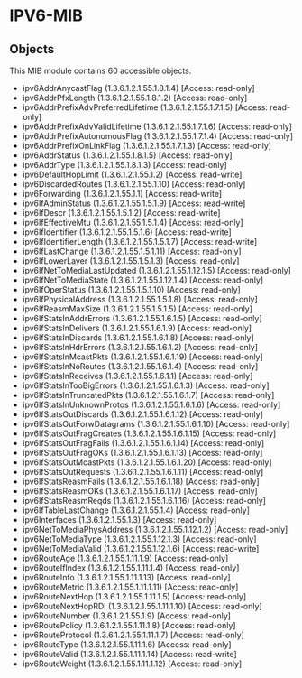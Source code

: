 # IPV6-MIB

## Objects

This MIB module contains 60 accessible objects.

- ipv6AddrAnycastFlag (1.3.6.1.2.1.55.1.8.1.4) [Access: read-only]
- ipv6AddrPfxLength (1.3.6.1.2.1.55.1.8.1.2) [Access: read-only]
- ipv6AddrPrefixAdvPreferredLifetime (1.3.6.1.2.1.55.1.7.1.5) [Access: read-only]
- ipv6AddrPrefixAdvValidLifetime (1.3.6.1.2.1.55.1.7.1.6) [Access: read-only]
- ipv6AddrPrefixAutonomousFlag (1.3.6.1.2.1.55.1.7.1.4) [Access: read-only]
- ipv6AddrPrefixOnLinkFlag (1.3.6.1.2.1.55.1.7.1.3) [Access: read-only]
- ipv6AddrStatus (1.3.6.1.2.1.55.1.8.1.5) [Access: read-only]
- ipv6AddrType (1.3.6.1.2.1.55.1.8.1.3) [Access: read-only]
- ipv6DefaultHopLimit (1.3.6.1.2.1.55.1.2) [Access: read-write]
- ipv6DiscardedRoutes (1.3.6.1.2.1.55.1.10) [Access: read-only]
- ipv6Forwarding (1.3.6.1.2.1.55.1.1) [Access: read-write]
- ipv6IfAdminStatus (1.3.6.1.2.1.55.1.5.1.9) [Access: read-write]
- ipv6IfDescr (1.3.6.1.2.1.55.1.5.1.2) [Access: read-write]
- ipv6IfEffectiveMtu (1.3.6.1.2.1.55.1.5.1.4) [Access: read-only]
- ipv6IfIdentifier (1.3.6.1.2.1.55.1.5.1.6) [Access: read-write]
- ipv6IfIdentifierLength (1.3.6.1.2.1.55.1.5.1.7) [Access: read-write]
- ipv6IfLastChange (1.3.6.1.2.1.55.1.5.1.11) [Access: read-only]
- ipv6IfLowerLayer (1.3.6.1.2.1.55.1.5.1.3) [Access: read-only]
- ipv6IfNetToMediaLastUpdated (1.3.6.1.2.1.55.1.12.1.5) [Access: read-only]
- ipv6IfNetToMediaState (1.3.6.1.2.1.55.1.12.1.4) [Access: read-only]
- ipv6IfOperStatus (1.3.6.1.2.1.55.1.5.1.10) [Access: read-only]
- ipv6IfPhysicalAddress (1.3.6.1.2.1.55.1.5.1.8) [Access: read-only]
- ipv6IfReasmMaxSize (1.3.6.1.2.1.55.1.5.1.5) [Access: read-only]
- ipv6IfStatsInAddrErrors (1.3.6.1.2.1.55.1.6.1.5) [Access: read-only]
- ipv6IfStatsInDelivers (1.3.6.1.2.1.55.1.6.1.9) [Access: read-only]
- ipv6IfStatsInDiscards (1.3.6.1.2.1.55.1.6.1.8) [Access: read-only]
- ipv6IfStatsInHdrErrors (1.3.6.1.2.1.55.1.6.1.2) [Access: read-only]
- ipv6IfStatsInMcastPkts (1.3.6.1.2.1.55.1.6.1.19) [Access: read-only]
- ipv6IfStatsInNoRoutes (1.3.6.1.2.1.55.1.6.1.4) [Access: read-only]
- ipv6IfStatsInReceives (1.3.6.1.2.1.55.1.6.1.1) [Access: read-only]
- ipv6IfStatsInTooBigErrors (1.3.6.1.2.1.55.1.6.1.3) [Access: read-only]
- ipv6IfStatsInTruncatedPkts (1.3.6.1.2.1.55.1.6.1.7) [Access: read-only]
- ipv6IfStatsInUnknownProtos (1.3.6.1.2.1.55.1.6.1.6) [Access: read-only]
- ipv6IfStatsOutDiscards (1.3.6.1.2.1.55.1.6.1.12) [Access: read-only]
- ipv6IfStatsOutForwDatagrams (1.3.6.1.2.1.55.1.6.1.10) [Access: read-only]
- ipv6IfStatsOutFragCreates (1.3.6.1.2.1.55.1.6.1.15) [Access: read-only]
- ipv6IfStatsOutFragFails (1.3.6.1.2.1.55.1.6.1.14) [Access: read-only]
- ipv6IfStatsOutFragOKs (1.3.6.1.2.1.55.1.6.1.13) [Access: read-only]
- ipv6IfStatsOutMcastPkts (1.3.6.1.2.1.55.1.6.1.20) [Access: read-only]
- ipv6IfStatsOutRequests (1.3.6.1.2.1.55.1.6.1.11) [Access: read-only]
- ipv6IfStatsReasmFails (1.3.6.1.2.1.55.1.6.1.18) [Access: read-only]
- ipv6IfStatsReasmOKs (1.3.6.1.2.1.55.1.6.1.17) [Access: read-only]
- ipv6IfStatsReasmReqds (1.3.6.1.2.1.55.1.6.1.16) [Access: read-only]
- ipv6IfTableLastChange (1.3.6.1.2.1.55.1.4) [Access: read-only]
- ipv6Interfaces (1.3.6.1.2.1.55.1.3) [Access: read-only]
- ipv6NetToMediaPhysAddress (1.3.6.1.2.1.55.1.12.1.2) [Access: read-only]
- ipv6NetToMediaType (1.3.6.1.2.1.55.1.12.1.3) [Access: read-only]
- ipv6NetToMediaValid (1.3.6.1.2.1.55.1.12.1.6) [Access: read-write]
- ipv6RouteAge (1.3.6.1.2.1.55.1.11.1.9) [Access: read-only]
- ipv6RouteIfIndex (1.3.6.1.2.1.55.1.11.1.4) [Access: read-only]
- ipv6RouteInfo (1.3.6.1.2.1.55.1.11.1.13) [Access: read-only]
- ipv6RouteMetric (1.3.6.1.2.1.55.1.11.1.11) [Access: read-only]
- ipv6RouteNextHop (1.3.6.1.2.1.55.1.11.1.5) [Access: read-only]
- ipv6RouteNextHopRDI (1.3.6.1.2.1.55.1.11.1.10) [Access: read-only]
- ipv6RouteNumber (1.3.6.1.2.1.55.1.9) [Access: read-only]
- ipv6RoutePolicy (1.3.6.1.2.1.55.1.11.1.8) [Access: read-only]
- ipv6RouteProtocol (1.3.6.1.2.1.55.1.11.1.7) [Access: read-only]
- ipv6RouteType (1.3.6.1.2.1.55.1.11.1.6) [Access: read-only]
- ipv6RouteValid (1.3.6.1.2.1.55.1.11.1.14) [Access: read-write]
- ipv6RouteWeight (1.3.6.1.2.1.55.1.11.1.12) [Access: read-only]
